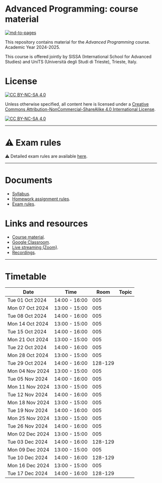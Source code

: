 # Advanced Programming: course material

[![md-to-pages](https://github.com/pcafrica/advanced_programming_2024-2025/actions/workflows/md-to-pages.yml/badge.svg)](https://github.com/pcafrica/advanced_programming_2024-2025/actions/workflows/md-to-pages.yml)

This repository contains material for the *Advanced Programming* course. Academic Year 2024-2025.
<br>

This course is offered jointly by SISSA (International School for Advanced Studies) and UniTS (Università degli Studi di Trieste), Trieste, Italy.

# License

[![CC BY-NC-SA 4.0][cc-by-nc-sa-shield]][cc-by-nc-sa]

Unless otherwise specified, all content here is licensed under a
[Creative Commons Attribution-NonCommercial-ShareAlike 4.0 International License][cc-by-nc-sa].

[![CC BY-NC-SA 4.0][cc-by-nc-sa-image]][cc-by-nc-sa]

[cc-by-nc-sa]: http://creativecommons.org/licenses/by-nc-sa/4.0/
[cc-by-nc-sa-image]: https://licensebuttons.net/l/by-nc-sa/4.0/88x31.png
[cc-by-nc-sa-shield]: https://img.shields.io/badge/License-CC%20BY--NC--SA%204.0-lightgrey.svg

---

# :warning: Exam rules

:warning: Detailed exam rules are available [here](exam_rules.md).

---

# Documents
- [Syllabus](syllabus.md).
- [Homework assignment rules](homework_rules.md).
- [Exam rules](exam_rules.md).

# Links and resources
- [Course material](https://pcafrica.github.io/advanced_programming_2024-2025/).
- [Google Classroom](https://classroom.google.com/c/NzExNzIzMTkxMTI5?cjc=n6fosq6).
- [Live streaming (Zoom)](https://sissa-it.zoom.us/j/89255126282?pwd=LyTWBBewq8bhkX2IH2lj1npewyK0S5.1).
- [Recordings](https://moodle2.units.it/course/section.php?id=146753).

---

# Timetable
| Date            | Time          | Room    | Topic |
| --------------- | ------------- | ------- | ----- |
| Tue 01 Oct 2024 | 14:00 - 16:00 | 005     | |
| Mon 07 Oct 2024 | 13:00 - 15:00 | 005     | |
| Tue 08 Oct 2024 | 14:00 - 16:00 | 005     | |
| Mon 14 Oct 2024 | 13:00 - 15:00 | 005     | |
| Tue 15 Oct 2024 | 14:00 - 16:00 | 005     | |
| Mon 21 Oct 2024 | 13:00 - 15:00 | 005     | |
| Tue 22 Oct 2024 | 14:00 - 16:00 | 005     | |
| Mon 28 Oct 2024 | 13:00 - 15:00 | 005     | |
| Tue 29 Oct 2024 | 14:00 - 16:00 | 128-129 | |
| Mon 04 Nov 2024 | 13:00 - 15:00 | 005     | |
| Tue 05 Nov 2024 | 14:00 - 16:00 | 005     | |
| Mon 11 Nov 2024 | 13:00 - 15:00 | 005     | |
| Tue 12 Nov 2024 | 14:00 - 16:00 | 005     | |
| Mon 18 Nov 2024 | 13:00 - 15:00 | 005     | |
| Tue 19 Nov 2024 | 14:00 - 16:00 | 005     | |
| Mon 25 Nov 2024 | 13:00 - 15:00 | 005     | |
| Tue 26 Nov 2024 | 14:00 - 16:00 | 005     | |
| Mon 02 Dec 2024 | 13:00 - 15:00 | 005     | |
| Tue 03 Dec 2024 | 14:00 - 16:00 | 128-129 | |
| Mon 09 Dec 2024 | 13:00 - 15:00 | 005     | |
| Tue 10 Dec 2024 | 14:00 - 16:00 | 128-129 | |
| Mon 16 Dec 2024 | 13:00 - 15:00 | 005     | |
| Tue 17 Dec 2024 | 14:00 - 16:00 | 128-129 | |
